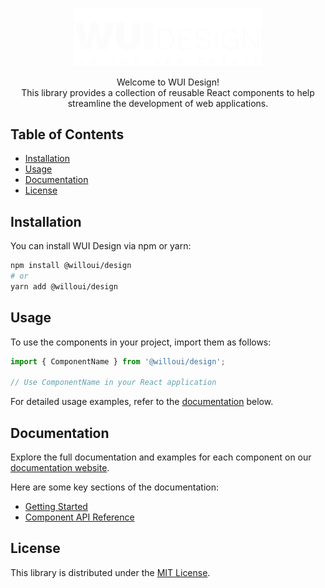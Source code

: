<p align="center">
  <a href="https://wui.pages.dev">
    <picture>
      <source width="300" media="(prefers-color-scheme: dark)" srcset="../../LogoWhite.svg">
      <source width="300" media="(prefers-color-scheme: light)" srcset="../../LogoBlack.svg">
      <img width="300" alt="WUI Design Logo" src="../../LogoWhite.svg">
    </picture>
  </a>
</p>

<p align="center">
Welcome to WUI Design! <br>
This library provides a collection of reusable React components to help streamline the development of web applications.
</p>


## Table of Contents
- [Installation](#installation)
- [Usage](#usage)
- [Documentation](#documentation)
- [License](#license)

## Installation

You can install WUI Design via npm or yarn:

```bash
npm install @willoui/design
# or
yarn add @willoui/design
```

## Usage

To use the components in your project, import them as follows:

```javascript
import { ComponentName } from '@willoui/design';

// Use ComponentName in your React application
```

For detailed usage examples, refer to the [documentation](#documentation) below.

## Documentation

Explore the full documentation and examples for each component on our [documentation website](https://wui.pages.dev).

Here are some key sections of the documentation:
- [Getting Started](https://wui.pages.dev/getting-started)
- [Component API Reference](https://wui.pages.dev/api-reference)

## License

This library is distributed under the [MIT License](LICENSE).